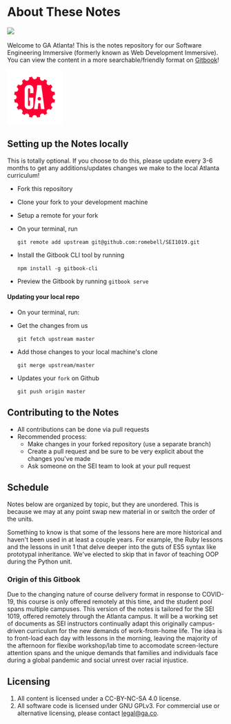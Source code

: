 # About These Notes

![](https://res.cloudinary.com/briezh/image/upload/v1539805526/spaceneedle_ga_sea_ykjk40.jpg)

Welcome to GA Atlanta! This is the notes repository for our Software Engineering Immersive \(formerly known as Web Development Immersive\). You can view the content in a more searchable/friendly format on [Gitbook](https://romebell.gitbook.io/sei-1019/)!

![GA Logo](.gitbook/assets/ga_cog.png)

## Setting up the Notes locally

This is totally optional. If you choose to do this, please update every 3-6 months to get any additions/updates changes we make to the local Atlanta curriculum!

* Fork this repository
* Clone your fork to your development machine
* Setup a remote for your fork
* On your terminal, run 

  ```text
  git remote add upstream git@github.com:romebell/SEI1019.git
  ```

* Install the Gitbook CLI tool by running 

  ```text
  npm install -g gitbook-cli
  ```

* Preview the Gitbook by running `gitbook serve`

#### Updating your local repo

* On your terminal, run:
* Get the changes from us

  ```text
  git fetch upstream master
  ```

* Add those changes to your local machine's clone

  ```text
  git merge upstream/master
  ```

* Updates your `fork` on Github

  ```text
  git push origin master
  ```

## Contributing to the Notes

* All contributions can be done via pull requests
* Recommended process:
  * Make changes in your forked repository \(use a separate branch\)
  * Create a pull request and be sure to be very explicit about the changes you've made
  * Ask someone on the SEI team to look at your pull request

## Schedule

Notes below are organized by topic, but they are unordered. This is because we may at any point swap new material in or switch the order of the units.

Something to know is that some of the lessons here are more historical and haven't been used in at least a couple years. For example, the Ruby lessons and the lessons in unit 1 that delve deeper into the guts of ES5 syntax like prototypal inheritance. We've elected to skip that in favor of teaching OOP during the Python unit.

### Origin of this Gitbook

Due to the changing nature of course delivery format in response to COVID-19, this course is only offered remotely at this time, and the student pool spans multiple campuses. This version of the notes is tailored for the SEI 1019, offered remotely through the Atlanta campus. It will be a working set of documents as SEI instructors continually adapt this originally campus-driven curriculum for the new demands of work-from-home life. The idea is to front-load each day with lessons in the morning, leaving the majority of the afternoon for flexibe workshop/lab time to accomodate screen-lecture attention spans and the unique demands that families and individuals face during a global pandemic and social unrest over racial injustice.

## Licensing

1. All content is licensed under a CC-BY-NC-SA 4.0 license.
2. All software code is licensed under GNU GPLv3. For commercial use or alternative licensing, please contact legal@ga.co.

